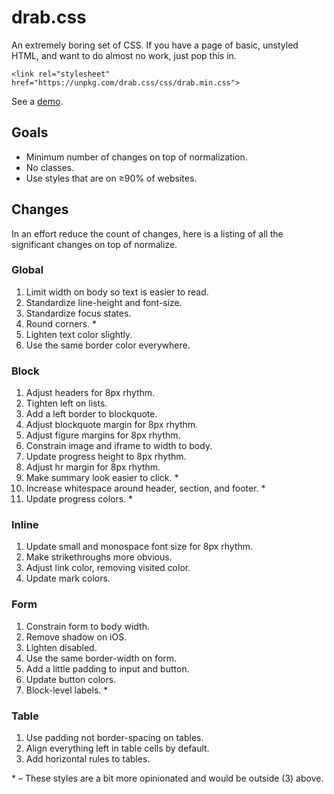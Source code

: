 # drab.css

An extremely boring set of CSS.
If you have a page of basic, unstyled HTML, and want to do almost no work, just pop this in.

`<link rel="stylesheet" href="https://unpkg.com/drab.css/css/drab.min.css">`

See a [demo](https://heiskr.com/drab.css).

## Goals

- Minimum number of changes on top of normalization.
- No classes.
- Use styles that are on ≥90% of websites.

## Changes

In an effort reduce the count of changes, here is a listing of all the significant changes on top of normalize.

### Global

1. Limit width on body so text is easier to read.
2. Standardize line-height and font-size.
3. Standardize focus states.
4. Round corners. \*
5. Lighten text color slightly.
6. Use the same border color everywhere.

### Block

1. Adjust headers for 8px rhythm.
2. Tighten left on lists.
3. Add a left border to blockquote.
4. Adjust blockquote margin for 8px rhythm.
5. Adjust figure margins for 8px rhythm.
6. Constrain image and iframe to width to body.
7. Update progress height to 8px rhythm.
8. Adjust hr margin for 8px rhythm.
9. Make summary look easier to click. \*
10. Increase whitespace around header, section, and footer. \*
11. Update progress colors. \*

### Inline

1. Update small and monospace font size for 8px rhythm.
2. Make strikethroughs more obvious.
3. Adjust link color, removing visited color.
4. Update mark colors.

### Form

1. Constrain form to body width.
2. Remove shadow on iOS.
3. Lighten disabled.
4. Use the same border-width on form.
5. Add a little padding to input and button.
6. Update button colors.
7. Block-level labels. \*

### Table

1. Use padding not border-spacing on tables.
2. Align everything left in table cells by default.
3. Add horizontal rules to tables.

\* – These styles are a bit more opinionated and would be outside (3) above.
